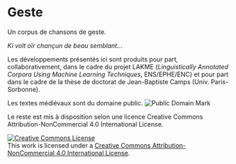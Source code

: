 # Geste

Un corpus de chansons de geste.

*Ki volt oïr chançun de beau semblant…*

Les développements présentés ici sont produits pour part, collaborativement, dans le cadre du projet LAKME (*Linguistically Annotated Corpora Using Machine Learning Techniques*, ENS/EPHE/ENC) et pour part dans le cadre de la thèse de doctorat de Jean-Baptiste Camps (Univ. Paris-Sorbonne).

Les textes médiévaux sont du domaine public.
<img src="http://i.creativecommons.org/p/mark/1.0/88x31.png"
     style="border-style: none;" alt="Public Domain Mark" />

Le reste est mis à disposition selon une licence Creative Commons Attribution-NonCommercial 4.0 International License.

<a rel="license" href="http://creativecommons.org/licenses/by-nc/4.0/"><img alt="Creative Commons License" style="border-width:0" src="https://i.creativecommons.org/l/by-nc/4.0/88x31.png" /></a><br />This work is licensed under a <a rel="license" href="http://creativecommons.org/licenses/by-nc/4.0/">Creative Commons Attribution-NonCommercial 4.0 International License</a>.
